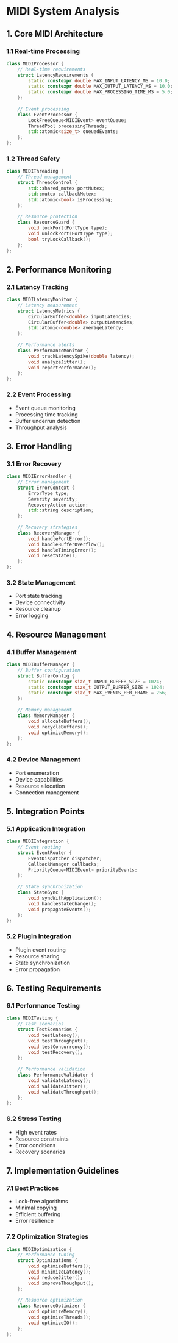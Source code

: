 # MIDI System Analysis

## 1. Core MIDI Architecture

### 1.1 Real-time Processing
```cpp
class MIDIProcessor {
	// Real-time requirements
	struct LatencyRequirements {
		static constexpr double MAX_INPUT_LATENCY_MS = 10.0;
		static constexpr double MAX_OUTPUT_LATENCY_MS = 10.0;
		static constexpr double MAX_PROCESSING_TIME_MS = 5.0;
	};
	
	// Event processing
	class EventProcessor {
		LockFreeQueue<MIDIEvent> eventQueue;
		ThreadPool processingThreads;
		std::atomic<size_t> queuedEvents;
	};
};
```

### 1.2 Thread Safety
```cpp
class MIDIThreading {
	// Thread management
	struct ThreadControl {
		std::shared_mutex portMutex;
		std::mutex callbackMutex;
		std::atomic<bool> isProcessing;
	};
	
	// Resource protection
	class ResourceGuard {
		void lockPort(PortType type);
		void unlockPort(PortType type);
		bool tryLockCallback();
	};
};
```

## 2. Performance Monitoring

### 2.1 Latency Tracking
```cpp
class MIDILatencyMonitor {
	// Latency measurement
	struct LatencyMetrics {
		CircularBuffer<double> inputLatencies;
		CircularBuffer<double> outputLatencies;
		std::atomic<double> averageLatency;
	};
	
	// Performance alerts
	class PerformanceMonitor {
		void trackLatencySpike(double latency);
		void analyzeJitter();
		void reportPerformance();
	};
};
```

### 2.2 Event Processing
- Event queue monitoring
- Processing time tracking
- Buffer underrun detection
- Throughput analysis

## 3. Error Handling

### 3.1 Error Recovery
```cpp
class MIDIErrorHandler {
	// Error management
	struct ErrorContext {
		ErrorType type;
		Severity severity;
		RecoveryAction action;
		std::string description;
	};
	
	// Recovery strategies
	class RecoveryManager {
		void handlePortError();
		void handleBufferOverflow();
		void handleTimingError();
		void resetState();
	};
};
```

### 3.2 State Management
- Port state tracking
- Device connectivity
- Resource cleanup
- Error logging

## 4. Resource Management

### 4.1 Buffer Management
```cpp
class MIDIBufferManager {
	// Buffer configuration
	struct BufferConfig {
		static constexpr size_t INPUT_BUFFER_SIZE = 1024;
		static constexpr size_t OUTPUT_BUFFER_SIZE = 1024;
		static constexpr size_t MAX_EVENTS_PER_FRAME = 256;
	};
	
	// Memory management
	class MemoryManager {
		void allocateBuffers();
		void recycleBuffers();
		void optimizeMemory();
	};
};
```

### 4.2 Device Management
- Port enumeration
- Device capabilities
- Resource allocation
- Connection management

## 5. Integration Points

### 5.1 Application Integration
```cpp
class MIDIIntegration {
	// Event routing
	struct EventRouter {
		EventDispatcher dispatcher;
		CallbackManager callbacks;
		PriorityQueue<MIDIEvent> priorityEvents;
	};
	
	// State synchronization
	class StateSync {
		void syncWithApplication();
		void handleStateChange();
		void propagateEvents();
	};
};
```

### 5.2 Plugin Integration
- Plugin event routing
- Resource sharing
- State synchronization
- Error propagation

## 6. Testing Requirements

### 6.1 Performance Testing
```cpp
class MIDITesting {
	// Test scenarios
	struct TestScenarios {
		void testLatency();
		void testThroughput();
		void testConcurrency();
		void testRecovery();
	};
	
	// Performance validation
	class PerformanceValidator {
		void validateLatency();
		void validateJitter();
		void validateThroughput();
	};
};
```

### 6.2 Stress Testing
- High event rates
- Resource constraints
- Error conditions
- Recovery scenarios

## 7. Implementation Guidelines

### 7.1 Best Practices
- Lock-free algorithms
- Minimal copying
- Efficient buffering
- Error resilience

### 7.2 Optimization Strategies
```cpp
class MIDIOptimization {
	// Performance tuning
	struct Optimizations {
		void optimizeBuffers();
		void minimizeLatency();
		void reduceJitter();
		void improveThoughput();
	};
	
	// Resource optimization
	class ResourceOptimizer {
		void optimizeMemory();
		void optimizeThreads();
		void optimizeIO();
	};
};
```